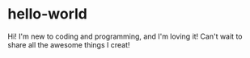 # hello-world

Hi! I'm new to coding and programming, and I'm loving it! Can't wait to share all the awesome things I creat!
